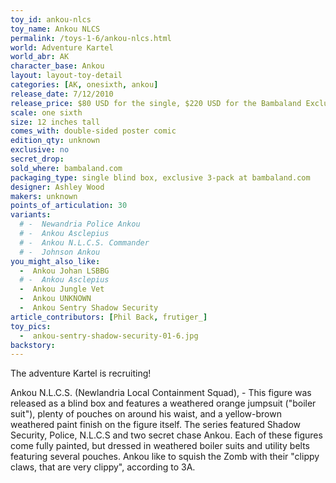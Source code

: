 ```yaml
---
toy_id: ankou-nlcs
toy_name: Ankou NLCS
permalink: /toys-1-6/ankou-nlcs.html
world: Adventure Kartel
world_abr: AK
character_base: Ankou
layout: layout-toy-detail
categories: [AK, onesixth, ankou]
release_date: 7/12/2010
release_price: $80 USD for the single, $220 USD for the Bambaland Exclusive 3-pack
scale: one sixth
size: 12 inches tall
comes_with: double-sided poster comic
edition_qty: unknown
exclusive: no
secret_drop:
sold_where: bambaland.com
packaging_type: single blind box, exclusive 3-pack at bambaland.com
designer: Ashley Wood
makers: unknown
points_of_articulation: 30
variants: 
  # -  Newandria Police Ankou
  # -  Ankou Asclepius
  # -  Ankou N.L.C.S. Commander
  # -  Johnson Ankou
you_might_also_like:
  -  Ankou Johan LSBBG
  # -  Ankou Asclepius
  -  Ankou Jungle Vet
  -  Ankou UNKNOWN
  -  Ankou Sentry Shadow Security
article_contributors: [Phil Back, frutiger_]
toy_pics: 
  -  ankou-sentry-shadow-security-01-6.jpg
backstory:
---
```

The adventure Kartel is recruiting!

Ankou N.L.C.S. (Newlandria Local Containment Squad), - This figure was released as a blind box and features a weathered orange jumpsuit ("boiler suit"), plenty of pouches on around his waist, and a yellow-brown weathered paint finish on the figure itself. The series featured Shadow Security, Police, N.L.C.S and two secret chase Ankou. Each of these figures come fully painted, but dressed in weathered boiler suits and utility belts featuring several pouches. Ankou like to squish the Zomb with their "clippy claws, that are very clippy", according to 3A.